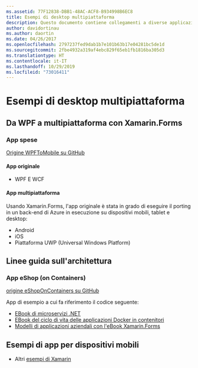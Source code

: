 ```yaml
---
ms.assetid: 77F12838-DBB1-48AC-ACF8-B934998B6EC8
title: Esempi di desktop multipiattaforma
description: Questo documento contiene collegamenti a diverse applicazioni di esempio che sono state trasferite per essere eseguite come app multipiattaforma con Xamarin.
author: davidortinau
ms.author: daortin
ms.date: 04/26/2017
ms.openlocfilehash: 2797237fed9dab1b7e101b63b17e04281bc5de1d
ms.sourcegitcommit: 2fbe4932a319af4ebc829f65eb1fb1816ba305d3
ms.translationtype: HT
ms.contentlocale: it-IT
ms.lasthandoff: 10/29/2019
ms.locfileid: "73016411"
---
```

# <a name="cross-platform-desktop-samples"></a>Esempi di desktop multipiattaforma

## <a name="wpf-to-cross-platform-with-xamarinforms"></a>Da WPF a multipiattaforma con Xamarin.Forms

### <a name="expenses-app"></a>App spese

[Origine WPFToMobile su GitHub](https://github.com/nishanil/WPFToMobile)

#### <a name="original-app"></a>App originale

* WPF E WCF

#### <a name="cross-platform-apps"></a>App multipiattaforma

Usando Xamarin.Forms, l'app originale è stata in grado di eseguire il porting in un back-end di Azure in esecuzione su dispositivi mobili, tablet e desktop:

* Android
* iOS
* Piattaforma UWP (Universal Windows Platform)

## <a name="architecture-guidance"></a>Linee guida sull'architettura

### <a name="eshop-on-containers-app"></a>App eShop (on Containers)

[origine eShopOnContainers su GitHub](https://github.com/dotnet-architecture/eShopOnContainers)

App di esempio a cui fa riferimento il codice seguente:

* [EBook di microservizi .NET](https://aka.ms/microservicesebook)
* [EBook del ciclo di vita delle applicazioni Docker in contenitori](https://aka.ms/dockerlifecycleebook)
* [Modelli di applicazioni aziendali con l'eBook Xamarin.Forms](~/xamarin-forms/enterprise-application-patterns/index.md)

## <a name="mobile-app-samples"></a>Esempi di app per dispositivi mobili

* Altri [esempi di Xamarin](https://docs.microsoft.com/samples/browse/?products=xamarin)

